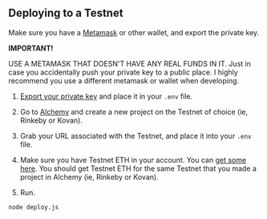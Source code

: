 ## Deploying to a Testnet

Make sure you have a [Metamask](https://metamask.io/) or other wallet, and export the private key.

**IMPORTANT!**

USE A METAMASK THAT DOESN'T HAVE ANY REAL FUNDS IN IT. Just in case you accidentally push your private key to a public place. I highly recommend you use a different metamask or wallet when developing.

1. [Export your private key](https://metamask.zendesk.com/hc/en-us/articles/360015289632-How-to-Export-an-Account-Private-Key) and place it in your `.env` file.

2. Go to [Alchemy](https://www.alchemy.com/) and create a new project on the Testnet of choice (ie, Rinkeby or Kovan).

3. Grab your URL associated with the Testnet, and place it into your `.env` file.

4. Make sure you have Testnet ETH in your account. You can [get some here](https://faucets.chain.link/). You should get Testnet ETH for the same Testnet that you made a project in Alchemy (ie, Rinkeby or Kovan).

5. Run.

```
node deploy.js
```
